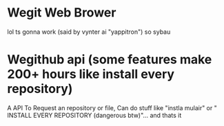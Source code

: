 # Wegit Web Brower
lol ts gonna work (said by vynter ai "yappitron") so sybau
# Wegithub api (some features make 200+ hours like install every repository)
A API To Request an repository or file, Can do stuff like "instla mulair" or " INSTALL EVERY REPOSITORY (dangerous btw)"... and thats it
